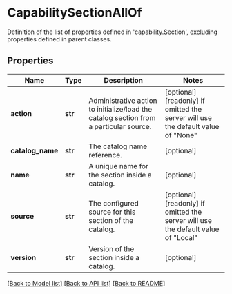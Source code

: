 # CapabilitySectionAllOf

Definition of the list of properties defined in 'capability.Section', excluding properties defined in parent classes.
## Properties
Name | Type | Description | Notes
------------ | ------------- | ------------- | -------------
**action** | **str** | Administrative action to initialize/load the catalog section from a particular source. | [optional] [readonly]  if omitted the server will use the default value of "None"
**catalog_name** | **str** | The catalog name reference. | [optional] 
**name** | **str** | A unique name for the section inside a catalog. | [optional] 
**source** | **str** | The configured source for this section of the catalog. | [optional] [readonly]  if omitted the server will use the default value of "Local"
**version** | **str** | Version of the section inside a catalog. | [optional] 

[[Back to Model list]](../README.md#documentation-for-models) [[Back to API list]](../README.md#documentation-for-api-endpoints) [[Back to README]](../README.md)


